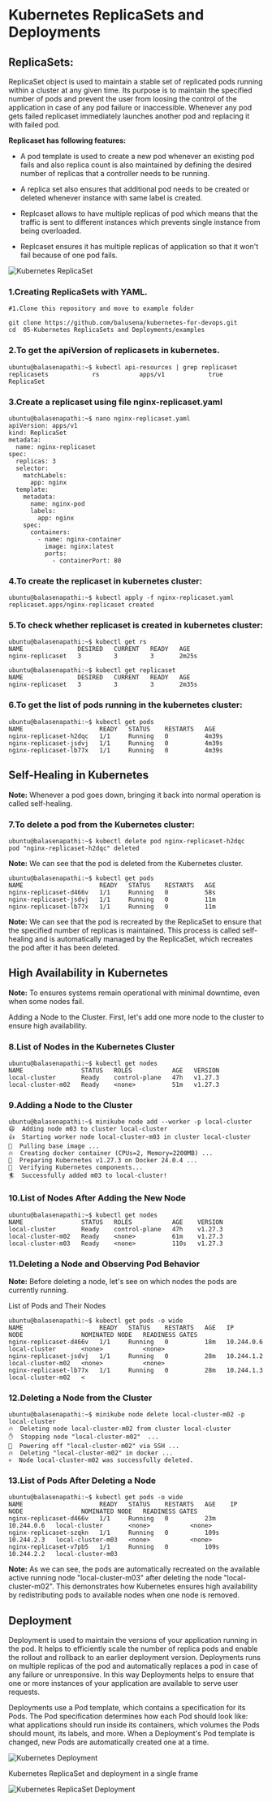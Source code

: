 # Kubernetes ReplicaSets and Deployments

## ReplicaSets:
ReplicaSet object is used to maintain a stable set of replicated pods running within a cluster at any given 
time. Its purpose is to maintain the specified number of pods and prevent the user from loosing the control 
of the application in case of any pod failure or inaccessible. Whenever any pod gets failed replicaset 
immediately launches another pod and replacing it with failed pod.

**Replicaset has following features:**

- A pod template is used to create a new pod whenever an existing pod fails and also replica count is also 
  maintained by defining the desired number of replicas that a controller needs to be running.

- A replica set also ensures that additional pod needs to be created or deleted whenever instance with same
  label is created.

- Replcaset allows to have multiple replicas of pod which means that the traffic is sent to different 
  instances which prevents single instance from being overloaded.

- Replcaset ensures it has multiple replicas of application so that it won't fail because of one pod fails.

![Kubernetes ReplicaSet](https://github.com/balusena/kubernetes-for-devops/blob/main/05-Kubernetes%20ReplicaSets%20and%20Deployments/kubernetes_replicaset.png)

### 1.Creating ReplicaSets with YAML.
```
#1.Clone this repository and move to example folder

git clone https://github.com/balusena/kubernetes-for-devops.git
cd  05-Kubernetes ReplicaSets and Deployments/examples
```
### 2.To get the apiVersion of replicasets in kubernetes.
```
ubuntu@balasenapathi:~$ kubectl api-resources | grep replicaset
replicasets            rs           apps/v1            true         ReplicaSet
```
### 3.Create a replicaset using file nginx-replicaset.yaml
```
ubuntu@balasenapathi:~$ nano nginx-replicaset.yaml
apiVersion: apps/v1
kind: ReplicaSet
metadata:
  name: nginx-replicaset
spec:
  replicas: 3
  selector:
    matchLabels:
      app: nginx
  template:
    metadata:
      name: nginx-pod
      labels:
        app: nginx
    spec:
      containers:
        - name: nginx-container
          image: nginx:latest
          ports:
            - containerPort: 80
```
### 4.To create the replicaset in kubernetes cluster:
```
ubuntu@balasenapathi:~$ kubectl apply -f nginx-replicaset.yaml
replicaset.apps/nginx-replicaset created
```
### 5.To check whether replicaset is created in kubernetes cluster:
```
ubuntu@balasenapathi:~$ kubectl get rs
NAME               DESIRED   CURRENT   READY   AGE
nginx-replicaset   3         3         3       2m25s

ubuntu@balasenapathi:~$ kubectl get replicaset
NAME               DESIRED   CURRENT   READY   AGE
nginx-replicaset   3         3         3       2m35s
```
### 6.To get the list of pods running in the kubernetes cluster:
```
ubuntu@balasenapathi:~$ kubectl get pods
NAME                     READY   STATUS    RESTARTS   AGE
nginx-replicaset-h2dqc   1/1     Running   0          4m39s
nginx-replicaset-jsdvj   1/1     Running   0          4m39s
nginx-replicaset-lb77x   1/1     Running   0          4m39s
```
## Self-Healing in Kubernetes

**Note:** Whenever a pod goes down, bringing it back into normal operation is called self-healing.

### 7.To delete a pod from the Kubernetes cluster:
```
ubuntu@balasenapathi:~$ kubectl delete pod nginx-replicaset-h2dqc
pod "nginx-replicaset-h2dqc" deleted
```
**Note:** We can see that the pod is deleted from the Kubernetes cluster.
```
ubuntu@balasenapathi:~$ kubectl get pods
NAME                     READY   STATUS    RESTARTS   AGE
nginx-replicaset-d466v   1/1     Running   0          58s
nginx-replicaset-jsdvj   1/1     Running   0          11m
nginx-replicaset-lb77x   1/1     Running   0          11m
```
**Note:** We can see that the pod is recreated by the ReplicaSet to ensure that the specified number of 
replicas is maintained. This process is called self-healing and is automatically managed by the 
ReplicaSet, which recreates the pod after it has been deleted.

## High Availability in Kubernetes

**Note:** To ensures systems remain operational with minimal downtime, even when some nodes fail.

Adding a Node to the Cluster. First, let's add one more node to the cluster to ensure high availability.

### 8.List of Nodes in the Kubernetes Cluster
```
ubuntu@balasenapathi:~$ kubectl get nodes
NAME                STATUS   ROLES           AGE   VERSION
local-cluster       Ready    control-plane   47h   v1.27.3
local-cluster-m02   Ready    <none>          51m   v1.27.3
```
### 9.Adding a Node to the Cluster
```
ubuntu@balasenapathi:~$ minikube node add --worker -p local-cluster
😄  Adding node m03 to cluster local-cluster
👍  Starting worker node local-cluster-m03 in cluster local-cluster
🚜  Pulling base image ...
🔥  Creating docker container (CPUs=2, Memory=2200MB) ...
🐳  Preparing Kubernetes v1.27.3 on Docker 24.0.4 ...
🔎  Verifying Kubernetes components...
🏄  Successfully added m03 to local-cluster!
```
### 10.List of Nodes After Adding the New Node
```
ubuntu@balasenapathi:~$ kubectl get nodes
NAME                STATUS   ROLES           AGE    VERSION
local-cluster       Ready    control-plane   47h    v1.27.3
local-cluster-m02   Ready    <none>          61m    v1.27.3
local-cluster-m03   Ready    <none>          110s   v1.27.3
```
### 11.Deleting a Node and Observing Pod Behavior

**Note:** Before deleting a node, let's see on which nodes the pods are currently running.

List of Pods and Their Nodes
```
ubuntu@balasenapathi:~$ kubectl get pods -o wide
NAME                     READY   STATUS    RESTARTS   AGE   IP           NODE                NOMINATED NODE   READINESS GATES
nginx-replicaset-d466v   1/1     Running   0          18m   10.244.0.6   local-cluster       <none>           <none>
nginx-replicaset-jsdvj   1/1     Running   0          28m   10.244.1.2   local-cluster-m02   <none>           <none>
nginx-replicaset-lb77x   1/1     Running   0          28m   10.244.1.3   local-cluster-m02   <
```
### 12.Deleting a Node from the Cluster
```
ubuntu@balasenapathi:~$ minikube node delete local-cluster-m02 -p local-cluster
🔥  Deleting node local-cluster-m02 from cluster local-cluster
✋  Stopping node "local-cluster-m02"  ...
🛑  Powering off "local-cluster-m02" via SSH ...
🔥  Deleting "local-cluster-m02" in docker ...
💀  Node local-cluster-m02 was successfully deleted.
```
### 13.List of Pods After Deleting a Node
```
ubuntu@balasenapathi:~$ kubectl get pods -o wide
NAME                     READY   STATUS    RESTARTS   AGE    IP           NODE                NOMINATED NODE   READINESS GATES
nginx-replicaset-d466v   1/1     Running   0          23m    10.244.0.6   local-cluster       <none>           <none>
nginx-replicaset-szqkn   1/1     Running   0          109s   10.244.2.3   local-cluster-m03   <none>           <none>
nginx-replicaset-v7pb5   1/1     Running   0          109s   10.244.2.2   local-cluster-m03   
```
**Note:** As we can see, the pods are automatically recreated on the available active running node 
"local-cluster-m03" after deleting the node "local-cluster-m02". This demonstrates how Kubernetes 
ensures high availability by redistributing pods to available nodes when one node is removed.

## Deployment
Deployment is used to maintain the versions of your application running in the pod. It helps to efficiently
scale the number of replica pods and enable the rollout and rollback to an earlier deployment version. 
Deployments runs on multiple replicas of the pod and automatically replaces a pod in case of any failure or
unresponsive. In this way Deployments helps to ensure that one or more instances of your application are 
available to serve user requests.

Deployments use a Pod template, which contains a specification for its Pods. The Pod specification 
determines how each Pod should look like: what applications should run inside its containers, which 
volumes the Pods should mount, its labels, and more. When a Deployment's Pod template is changed, new 
Pods are automatically created one at a time.

![Kubernetes Deployment](https://github.com/balusena/kubernetes-for-devops/blob/main/05-Kubernetes%20ReplicaSets%20and%20Deployments/kubernetes_deployment.png)

Kubernetes ReplicaSet and deployment in a single frame

![Kubernetes ReplicaSet Deployment](https://github.com/balusena/kubernetes-for-devops/blob/main/05-Kubernetes%20ReplicaSets%20and%20Deployments/kubernetes_replicaset_deployment.png)



